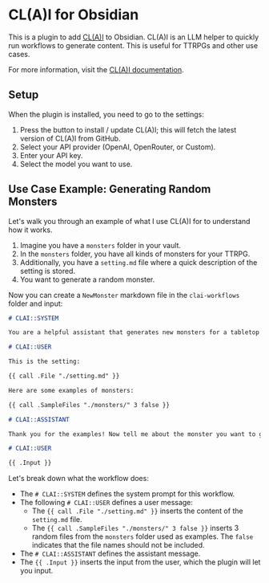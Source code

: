 # CL(A)I for Obsidian

This is a plugin to add [CL(A)I](https://github.com/BigJk/clai) to Obsidian. CL(A)I is an LLM helper to quickly run workflows to generate content. This is useful for TTRPGs and other use cases.

For more information, visit the [CL(A)I documentation](https://github.com/BigJk/clai).

## Setup

When the plugin is installed, you need to go to the settings:
1. Press the button to install / update CL(A)I; this will fetch the latest version of CL(A)I from GitHub.
2. Select your API provider (OpenAI, OpenRouter, or Custom).
3. Enter your API key.
4. Select the model you want to use.

## Use Case Example: Generating Random Monsters

Let's walk you through an example of what I use CL(A)I for to understand how it works.

1. Imagine you have a `monsters` folder in your vault.
2. In the `monsters` folder, you have all kinds of monsters for your TTRPG.
3. Additionally, you have a `setting.md` file where a quick description of the setting is stored.
4. You want to generate a random monster.

Now you can create a `NewMonster` markdown file in the `clai-workflows` folder and input:

```markdown
# CLAI::SYSTEM

You are a helpful assistant that generates new monsters for a tabletop roleplaying game. You will generate a new monster based on the given input.

# CLAI::USER

This is the setting:

{{ call .File "./setting.md" }}

Here are some examples of monsters:

{{ call .SampleFiles "./monsters/" 3 false }}

# CLAI::ASSISTANT

Thank you for the examples! Now tell me about the monster you want to generate.

# CLAI::USER

{{ .Input }}
```

Let's break down what the workflow does:

- The `# CLAI::SYSTEM` defines the system prompt for this workflow.
- The following `# CLAI::USER` defines a user message:
  - The `{{ call .File "./setting.md" }}` inserts the content of the `setting.md` file.
  - The `{{ call .SampleFiles "./monsters/" 3 false }}` inserts 3 random files from the `monsters` folder used as examples. The `false` indicates that the file names should not be included.
- The `# CLAI::ASSISTANT` defines the assistant message.
- The `{{ .Input }}` inserts the input from the user, which the plugin will let you input.
